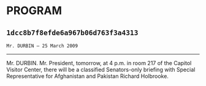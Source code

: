 # PROGRAM
## `1dcc8b7f8efde6a967b06d763f3a4313`
`Mr. DURBIN — 25 March 2009`

---


Mr. DURBIN. Mr. President, tomorrow, at 4 p.m. in room 217 of the 
Capitol Visitor Center, there will be a classified Senators-only 
briefing with Special Representative for Afghanistan and Pakistan 
Richard Holbrooke.
